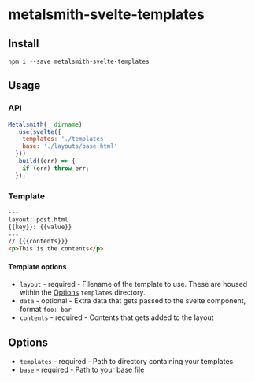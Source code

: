 # metalsmith-svelte-templates

## Install

`npm i --save metalsmith-svelte-templates`

## Usage

### API
```js
Metalsmith(__dirname)
  .use(svelte({
    templates: './templates'
    base: './layouts/base.html'
  }))
  .build((err) => {
    if (err) throw err;
  });
```

### Template
```html
---
layout: post.html
{{key}}: {{value}}
---
// {{{contents}}}
<p>This is the contents</p>
```
#### Template options
- `layout` - required - Filename of the template to use. These are housed within the [Options](#options) `templates` directory.
- `data` - optional - Extra data that gets passed to the svelte component, format `foo: bar`
- `contents` - required - Contents that gets added to the layout

## Options

- `templates` - required - Path to directory containing your templates
- `base` - required - Path to your base file
